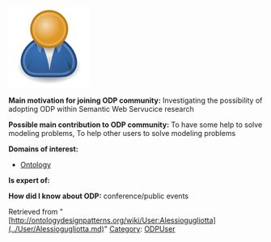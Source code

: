 [![Image:ODPUser.png](../images/a/a6/ODPUser.png)](../Image/ODPUser.png.md "Image:ODPUser.png")




  





__Main motivation for joining ODP community:__ Investigating the possibility of adopting ODP within Semantic Web Servucice research


__Possible main contribution to ODP community:__ To have some help to solve modeling problems, To help other users to solve modeling problems


__Domains of interest:__



* [Ontology](../Community/Ontology.md "Community:Ontology")


__Is expert of:__


  

__How did I know about ODP:__ conference/public events






Retrieved from "[http://ontologydesignpatterns.org/wiki/User:Alessiogugliotta](../User/Alessiogugliotta.md)"
 [Category](http://ontologydesignpatterns.org/wiki/Special:Categories "Special:Categories"): [ODPUser](../Category/ODPUser.md "Category:ODPUser")